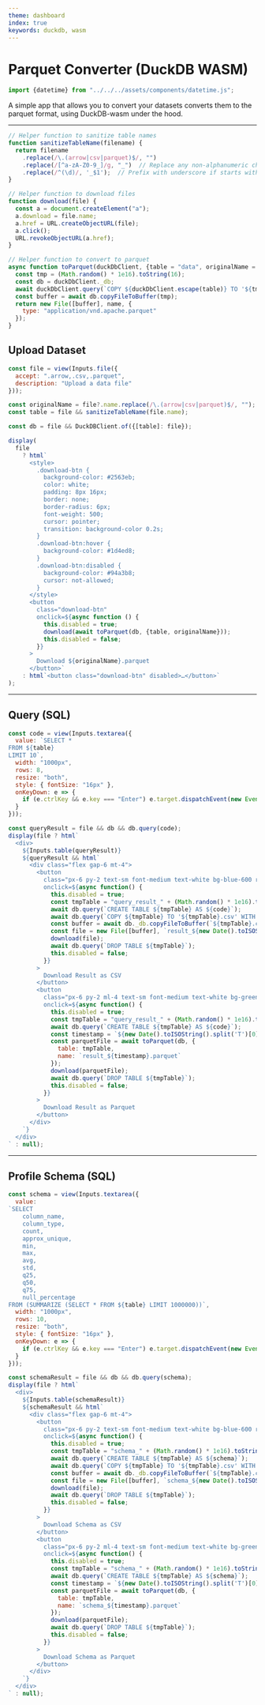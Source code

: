 ```yaml
---
theme: dashboard
index: true
keywords: duckdb, wasm
---
```


# Parquet Converter (DuckDB WASM)

```js
import {datetime} from "../../../assets/components/datetime.js";
```

<div class="datetime-container">
  <div id="datetime"></div>
</div>
A simple app that allows you to convert your datasets converts them to the parquet format, using DuckDB-wasm under the hood.

---

```js
// Helper function to sanitize table names
function sanitizeTableName(filename) {
  return filename
    .replace(/\.(arrow|csv|parquet)$/, "")
    .replace(/[^a-zA-Z0-9_]/g, "_")  // Replace any non-alphanumeric chars with underscore
    .replace(/^(\d)/, '_$1');  // Prefix with underscore if starts with number
}

// Helper function to download files
function download(file) {
  const a = document.createElement("a");
  a.download = file.name;
  a.href = URL.createObjectURL(file);
  a.click();
  URL.revokeObjectURL(a.href);
}

// Helper function to convert to parquet
async function toParquet(duckDbClient, {table = "data", originalName = table, name = `${originalName}.parquet`} = {}) {
  const tmp = (Math.random() * 1e16).toString(16);
  const db = duckDbClient._db;
  await duckDbClient.query(`COPY ${duckDbClient.escape(table)} TO '${tmp}' (FORMAT PARQUET, COMPRESSION GZIP)`);
  const buffer = await db.copyFileToBuffer(tmp);
  return new File([buffer], name, {
    type: "application/vnd.apache.parquet"
  });
}
```

## Upload Dataset

```js
const file = view(Inputs.file({
  accept: ".arrow,.csv,.parquet",
  description: "Upload a data file"
}));
```

```js
const originalName = file?.name.replace(/\.(arrow|csv|parquet)$/, "");
const table = file && sanitizeTableName(file.name);
```

```js
const db = file && DuckDBClient.of({[table]: file});
```

```js
display(
  file
    ? html`
      <style>
        .download-btn {
          background-color: #2563eb;
          color: white;
          padding: 8px 16px;
          border: none;
          border-radius: 6px;
          font-weight: 500;
          cursor: pointer;
          transition: background-color 0.2s;
        }
        .download-btn:hover {
          background-color: #1d4ed8;
        }
        .download-btn:disabled {
          background-color: #94a3b8;
          cursor: not-allowed;
        }
      </style>
      <button
        class="download-btn"
        onclick=${async function () {
          this.disabled = true;
          download(await toParquet(db, {table, originalName}));
          this.disabled = false;
        }}
      >
        Download ${originalName}.parquet
      </button>`
    : html`<button class="download-btn" disabled>…</button>`
);
```

<!-- ```js
display(
  file
    ? html`
      <button
         class="px-6 py-2 ml-4 text-sm font-medium text-white bg-green-600 rounded-md hover:bg-green-700 disabled:bg-green-400"
          onclick=${async function () {
          this.disabled = true;
          download(await toParquet(db, {table, originalName}));
          this.disabled = false;
        }}
      >
        Download ${originalName}.parquet
      </button>`
    : html`<button class="download-btn" disabled>…</button>`
);
``` -->

---

## Query (SQL)

```js
const code = view(Inputs.textarea({
  value: `SELECT *
FROM ${table}
LIMIT 10`,
  width: "1000px",
  rows: 8,
  resize: "both",
  style: { fontSize: "16px" },
  onKeyDown: e => {
    if (e.ctrlKey && e.key === "Enter") e.target.dispatchEvent(new Event("input"));
  }
}));
```

```js
const queryResult = file && db && db.query(code);
display(file ? html`
  <div>
    ${Inputs.table(queryResult)}
    ${queryResult && html`
      <div class="flex gap-6 mt-4">
        <button
          class="px-6 py-2 text-sm font-medium text-white bg-blue-600 rounded-md hover:bg-blue-700 disabled:bg-blue-400"
          onclick=${async function() {
            this.disabled = true;
            const tmpTable = "query_result_" + (Math.random() * 1e16).toString(16);
            await db.query(`CREATE TABLE ${tmpTable} AS ${code}`);
            await db.query(`COPY ${tmpTable} TO '${tmpTable}.csv' WITH (FORMAT CSV, HEADER)`);
            const buffer = await db._db.copyFileToBuffer(`${tmpTable}.csv`);
            const file = new File([buffer], `result_${new Date().toISOString().split('T')[0]}_${new Date().toTimeString().split(' ')[0].replace(/:/g, '-')}.csv`, { type: "text/csv" });
            download(file);
            await db.query(`DROP TABLE ${tmpTable}`);
            this.disabled = false;
          }}
        >
          Download Result as CSV
        </button>
        <button
          class="px-6 py-2 ml-4 text-sm font-medium text-white bg-green-600 rounded-md hover:bg-green-700 disabled:bg-green-400"
          onclick=${async function() {
            this.disabled = true;
            const tmpTable = "query_result_" + (Math.random() * 1e16).toString(16);
            await db.query(`CREATE TABLE ${tmpTable} AS ${code}`);
            const timestamp = `${new Date().toISOString().split('T')[0]}_${new Date().toTimeString().split(' ')[0].replace(/:/g, '-')}`;
            const parquetFile = await toParquet(db, {
              table: tmpTable,
              name: `result_${timestamp}.parquet`
            });
            download(parquetFile);
            await db.query(`DROP TABLE ${tmpTable}`);
            this.disabled = false;
          }}
        >
          Download Result as Parquet
        </button>
      </div>
    `}
  </div>
` : null);
```

---

## Profile Schema (SQL)

```js
const schema = view(Inputs.textarea({
  value: 
`SELECT 
    column_name, 
    column_type, 
    count, 
    approx_unique, 
    min, 
    max, 
    avg, 
    std, 
    q25, 
    q50, 
    q75, 
    null_percentage 
FROM (SUMMARIZE (SELECT * FROM ${table} LIMIT 1000000))`,
  width: "1000px",
  rows: 10,
  resize: "both",
  style: { fontSize: "16px" },
  onKeyDown: e => {
    if (e.ctrlKey && e.key === "Enter") e.target.dispatchEvent(new Event("input"));
  }
}));
```

```js
const schemaResult = file && db && db.query(schema);
display(file ? html`
  <div>
    ${Inputs.table(schemaResult)}
    ${schemaResult && html`
      <div class="flex gap-6 mt-4">
        <button
          class="px-6 py-2 text-sm font-medium text-white bg-blue-600 rounded-md hover:bg-blue-700 disabled:bg-blue-400"
          onclick=${async function() {
            this.disabled = true;
            const tmpTable = "schema_" + (Math.random() * 1e16).toString(16);
            await db.query(`CREATE TABLE ${tmpTable} AS ${schema}`);
            await db.query(`COPY ${tmpTable} TO '${tmpTable}.csv' WITH (FORMAT CSV, HEADER)`);
            const buffer = await db._db.copyFileToBuffer(`${tmpTable}.csv`);
            const file = new File([buffer], `schema_${new Date().toISOString().split('T')[0]}_${new Date().toTimeString().split(' ')[0].replace(/:/g, '-')}.csv`, { type: "text/csv" });
            download(file);
            await db.query(`DROP TABLE ${tmpTable}`);
            this.disabled = false;
          }}
        >
          Download Schema as CSV
        </button>
        <button
          class="px-6 py-2 ml-4 text-sm font-medium text-white bg-green-600 rounded-md hover:bg-green-700 disabled:bg-green-400"
          onclick=${async function() {
            this.disabled = true;
            const tmpTable = "schema_" + (Math.random() * 1e16).toString(16);
            await db.query(`CREATE TABLE ${tmpTable} AS ${schema}`);
            const timestamp = `${new Date().toISOString().split('T')[0]}_${new Date().toTimeString().split(' ')[0].replace(/:/g, '-')}`;
            const parquetFile = await toParquet(db, {
              table: tmpTable,
              name: `schema_${timestamp}.parquet`
            });
            download(parquetFile);
            await db.query(`DROP TABLE ${tmpTable}`);
            this.disabled = false;
          }}
        >
          Download Schema as Parquet
        </button>
      </div>
    `}
  </div>
` : null);
```